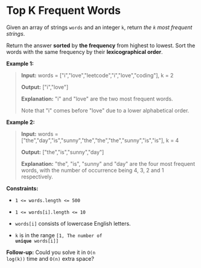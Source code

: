 # Top K Frequent Words

Given an array of strings <code>words</code> and an integer <code>k</code>, return *the *<code>k</code>* most frequent strings*.

Return the answer **sorted** by **the frequency** from highest to lowest. Sort the words with the same frequency by their **lexicographical order**.


**Example 1:**
>
> **Input:** words = ["i","love","leetcode","i","love","coding"], k = 2
>
> **Output:** ["i","love"]
>
> **Explanation:** "i" and "love" are the two most frequent words.
>
> Note that "i" comes before "love" due to a lower alphabetical order.

**Example 2:**
>
> **Input:** words = ["the","day","is","sunny","the","the","the","sunny","is","is"], k = 4
>
> **Output:** ["the","is","sunny","day"]
>
> **Explanation:** "the", "is", "sunny" and "day" are the four most frequent words, with the number of occurrence being 4, 3, 2 and 1 respectively.


**Constraints:**

- <code>1 &lt;= words.length &lt;= 500</code>

- <code>1 &lt;= words[i].length &lt;= 10</code>

- <code>words[i]</code> consists of lowercase English letters.

- <code>k</code> is in the range <code>[1, The number of **unique** words[i]]</code>


**Follow-up:** Could you solve it in <code>O(n log(k))</code> time and <code>O(n)</code> extra space?

